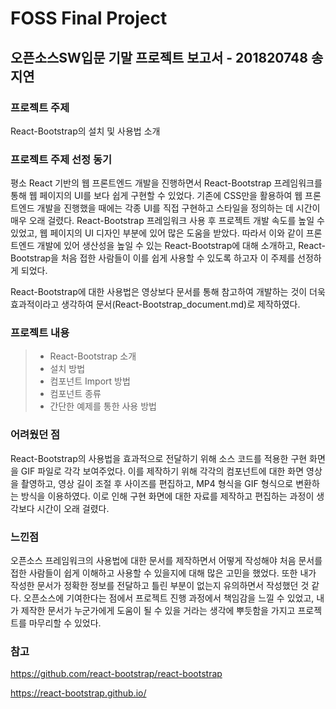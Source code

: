 # FOSS Final Project

## 오픈소스SW입문 기말 프로젝트 보고서 - 201820748 송지연

### 프로젝트 주제

React-Bootstrap의 설치 및 사용법 소개

### 프로젝트 주제 선정 동기

평소 React 기반의 웹 프론트엔드 개발을 진행하면서 React-Bootstrap 프레임워크를 통해 웹 페이지의 UI를 보다 쉽게 구현할 수 있었다. 기존에 CSS만을 활용하여 웹 프론트엔드 개발을 진행했을 때에는 각종 UI를 직접 구현하고 스타일을 정의하는 데 시간이 매우 오래 걸렸다. React-Bootstrap 프레임워크 사용 후 프로젝트 개발 속도를 높일 수 있었고, 웹 페이지의 UI 디자인 부분에 있어 많은 도움을 받았다. 따라서 이와 같이 프론트엔드 개발에 있어 생산성을 높일 수 있는 React-Bootstrap에 대해 소개하고, React-Bootstrap을 처음 접한 사람들이 이를 쉽게 사용할 수 있도록 하고자 이 주제를 선정하게 되었다.

React-Bootstrap에 대한 사용법은 영상보다 문서를 통해 참고하여 개발하는 것이 더욱 효과적이라고 생각하여 문서(React-Bootstrap_document.md)로 제작하였다.

### 프로젝트 내용

> - React-Bootstrap 소개
> - 설치 방법
> - 컴포넌트 Import 방법
> - 컴포넌트 종류
> - 간단한 예제를 통한 사용 방법

### 어려웠던 점

React-Bootstrap의 사용법을 효과적으로 전달하기 위해 소스 코드를 적용한 구현 화면을 GIF 파일로 각각 보여주었다. 이를 제작하기 위해 각각의 컴포넌트에 대한 화면 영상을 촬영하고, 영상 길이 조절 후 사이즈를 편집하고, MP4 형식을 GIF 형식으로 변환하는 방식을 이용하였다. 이로 인해 구현 화면에 대한 자료를 제작하고 편집하는 과정이 생각보다 시간이 오래 걸렸다.

### 느낀점

오픈소스 프레임워크의 사용법에 대한 문서를 제작하면서 어떻게 작성해야 처음 문서를 접한 사람들이 쉽게 이해하고 사용할 수 있을지에 대해 많은 고민을 했었다. 또한 내가 작성한 문서가 정확한 정보를 전달하고 틀린 부분이 없는지 유의하면서 작성했던 것 같다. 오픈소스에 기여한다는 점에서 프로젝트 진행 과정에서 책임감을 느낄 수 있었고, 내가 제작한 문서가 누군가에게 도움이 될 수 있을 거라는 생각에 뿌듯함을 가지고 프로젝트를 마무리할 수 있었다.

### 참고

https://github.com/react-bootstrap/react-bootstrap

https://react-bootstrap.github.io/
